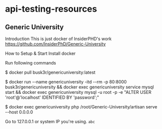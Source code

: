 # api-testing-resources


## Generic University
Introduction
This is just docker of InsiderPHD's work https://github.com/InsiderPhD/Generic-University

How to Setup & Start
Install docker

Run following commands

$ docker pull busk3r/genericuniversity:latest

$ docker run --name genericuniversity -itd --rm -p 80:8000 busk3r/genericuniversity && docker exec genericuniversity service mysql start && docker exec genericuniversity mysql -u root -p -e "ALTER USER 'root'@'localhost' IDENTIFIED BY 'password';"

$ docker exec genericuniversity php /root/Generic-University/artisan serve --host 0.0.0.0

Go to 127.0.0.1 or system IP you're using.
```abc```
